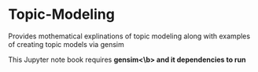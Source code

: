 # Topic-Modeling
Provides mothematical explinations of topic modeling along with examples of creating topic models via gensim

This Jupyter note book requires <b>gensim<\b> and it dependencies to run
